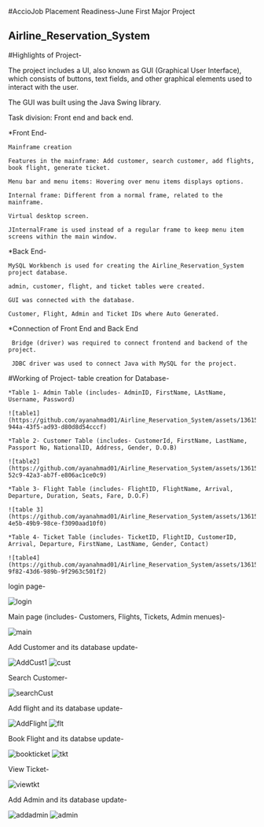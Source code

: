 #AccioJob Placement Readiness-June First Major Project
## Airline_Reservation_System

#Highlights of Project-
  
  The project includes a UI, also known as GUI (Graphical User Interface), which consists of buttons, text fields, and other graphical elements used to interact with the user.
  
  The GUI was built using the Java Swing library.
  
  Task division: Front end and back end.
  
  *Front End- 
  
    Mainframe creation
  
    Features in the mainframe: Add customer, search customer, add flights, book flight, generate ticket.
  
    Menu bar and menu items: Hovering over menu items displays options.

    Internal frame: Different from a normal frame, related to the mainframe.

    Virtual desktop screen.
    
    JInternalFrame is used instead of a regular frame to keep menu item screens within the main window.

  *Back End-

    MySQL Workbench is used for creating the Airline_Reservation_System project database.

    admin, customer, flight, and ticket tables were created.

    GUI was connected with the database.

    Customer, Flight, Admin and Ticket IDs where Auto Generated.
 
 *Connection of Front End and Back End
 
     Bridge (driver) was required to connect frontend and backend of the project.

     JDBC driver was used to connect Java with MySQL for the project.



#Working of Project-
  table creation for Database-
   
    *Table 1- Admin Table (includes- AdminID, FirstName, LAstName, Username, Password)

    ![table1](https://github.com/ayanahmad01/Airline_Reservation_System/assets/136154821/a50c7c60-944a-43f5-ad93-d80d8d54cccf)

    *Table 2- Customer Table (includes- CustomerId, FirstName, LastName, Passport No, NationalID, Address, Gender, D.O.B)

    ![table2](https://github.com/ayanahmad01/Airline_Reservation_System/assets/136154821/fe35ba17-52c9-42a3-ab7f-e806ac1ce0c9)

    *Table 3- Flight Table (includes- FlightID, FlightName, Arrival, Departure, Duration, Seats, Fare, D.O.F)

    ![table 3](https://github.com/ayanahmad01/Airline_Reservation_System/assets/136154821/fca5b87b-4e5b-49b9-98ce-f3090aad10f0)

    *Table 4- Ticket Table (includes- TicketID, FlightID, CustomerID, Arrival, Departure, FirstName, LastName, Gender, Contact)

    ![table4](https://github.com/ayanahmad01/Airline_Reservation_System/assets/136154821/0801c937-9f82-43d6-989b-9f2963c501f2)


login page-

![login](https://github.com/ayanahmad01/Airline_Reservation_System/assets/136154821/86accc1f-5d8f-40d8-9515-c974b03d99bc)


Main page (includes- Customers, Flights, Tickets, Admin menues)-

![main](https://github.com/ayanahmad01/Airline_Reservation_System/assets/136154821/5d0125a0-6b79-48e6-9364-4829a9ab48de)


Add Customer and its database update-

![AddCust1](https://github.com/ayanahmad01/Airline_Reservation_System/assets/136154821/9f8f6352-c35e-46c5-ae7d-3f32108c9fb4)
![cust](https://github.com/ayanahmad01/Airline_Reservation_System/assets/136154821/4d77f55a-3fbc-4f9d-8aa3-800eb6a7b368)


Search Customer-

![searchCust](https://github.com/ayanahmad01/Airline_Reservation_System/assets/136154821/fddb1040-6efd-4606-b4fe-edc3bcb38bfc)


Add flight and its database update-

![AddFlight](https://github.com/ayanahmad01/Airline_Reservation_System/assets/136154821/5c6dc9f2-71cf-4321-9f2a-f3c0acc4fa0a)
![flt](https://github.com/ayanahmad01/Airline_Reservation_System/assets/136154821/ddb66671-97e6-4fc9-beca-cbc50f34344a)


Book Flight and its databse update-

![bookticket](https://github.com/ayanahmad01/Airline_Reservation_System/assets/136154821/f67fe2c2-09d2-4aa6-ba6f-9443a13cf312)
![tkt](https://github.com/ayanahmad01/Airline_Reservation_System/assets/136154821/3ba2fa1c-33e2-4170-8bca-d40b776fa682)


View Ticket-

![viewtkt](https://github.com/ayanahmad01/Airline_Reservation_System/assets/136154821/d0a375a8-0526-4acf-918f-29742bce7dba)


Add Admin and its database update-

![addadmin](https://github.com/ayanahmad01/Airline_Reservation_System/assets/136154821/9337d59e-b783-4ad5-8290-f5767b6a42a8)
![admin](https://github.com/ayanahmad01/Airline_Reservation_System/assets/136154821/577e6986-f254-43a4-9eac-860ec4eea5ed)


